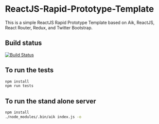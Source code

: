 # ReactJS-Rapid-Prototype-Template

This is a simple ReactJS Rapid Prototype Template based on Aik, ReactJS, React Router, Redux, and Twitter Bootstrap.

## Build status
[![Build Status](https://travis-ci.org/psenger/ReactJS-Rapid-Prototype-Template.svg?branch=master)](https://travis-ci.org/psenger/ReactJS-Rapid-Prototype-Template)

## To run the tests

```bash
npm install
npm run tests
```
## To run the stand alone server

```bash
npm install
./node_modules/.bin/aik index.js -o
```
